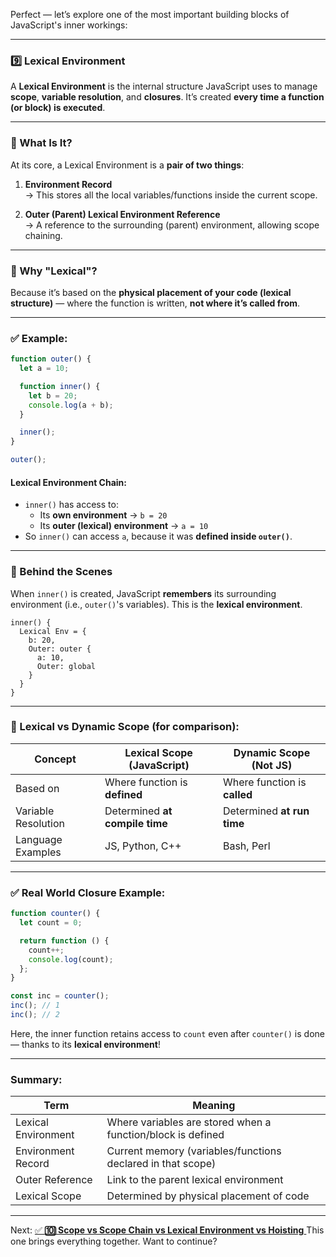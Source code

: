 Perfect — let’s explore one of the most important building blocks of JavaScript's inner workings:

---

### 9️⃣ **Lexical Environment**

A **Lexical Environment** is the internal structure JavaScript uses to manage **scope**, **variable resolution**, and **closures**. It’s created **every time a function (or block) is executed**.

---

### 📌 What Is It?

At its core, a Lexical Environment is a **pair of two things**:

1. **Environment Record**  
   → This stores all the local variables/functions inside the current scope.

2. **Outer (Parent) Lexical Environment Reference**  
   → A reference to the surrounding (parent) environment, allowing scope chaining.

---

### 🧠 Why "Lexical"?

Because it’s based on the **physical placement of your code (lexical structure)** — where the function is written, **not where it’s called from**.

---

### ✅ Example:

```javascript
function outer() {
  let a = 10;

  function inner() {
    let b = 20;
    console.log(a + b);
  }

  inner();
}

outer();
```

#### Lexical Environment Chain:
- `inner()` has access to:
  - Its **own environment** → `b = 20`
  - Its **outer (lexical) environment** → `a = 10`
- So `inner()` can access `a`, because it was **defined inside `outer()`**.

---

### 🧠 Behind the Scenes

When `inner()` is created, JavaScript **remembers** its surrounding environment (i.e., `outer()`'s variables). This is the **lexical environment**.

```text
inner() {
  Lexical Env = {
    b: 20,
    Outer: outer {
      a: 10,
      Outer: global
    }
  }
}
```

---

### 🔁 Lexical vs Dynamic Scope (for comparison):

| Concept             | Lexical Scope (JavaScript)        | Dynamic Scope (Not JS) |
|---------------------|------------------------------------|-------------------------|
| Based on            | Where function is **defined**       | Where function is **called** |
| Variable Resolution | Determined **at compile time**      | Determined **at run time** |
| Language Examples   | JS, Python, C++                     | Bash, Perl              |

---

### ✅ Real World Closure Example:

```javascript
function counter() {
  let count = 0;

  return function () {
    count++;
    console.log(count);
  };
}

const inc = counter();
inc(); // 1
inc(); // 2
```

Here, the inner function retains access to `count` even after `counter()` is done — thanks to its **lexical environment**!

---

### Summary:

| Term                  | Meaning                                                             |
|------------------------|----------------------------------------------------------------------|
| Lexical Environment    | Where variables are stored when a function/block is defined         |
| Environment Record     | Current memory (variables/functions declared in that scope)         |
| Outer Reference        | Link to the parent lexical environment                              |
| Lexical Scope          | Determined by physical placement of code                            |

---

Next:
[✅ **🔟 Scope vs Scope Chain vs Lexical Environment vs Hoisting**  ](../Scope-vs-Scope-Chain-vs-Lexical-Environment-vs-Hoisting/README.md)
This one brings everything together. Want to continue?